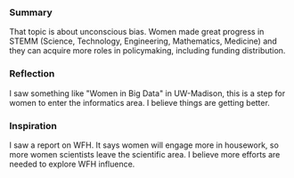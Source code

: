 
### Summary
That topic is about unconscious bias. Women made great progress in STEMM (Science, Technology, Engineering, Mathematics, Medicine) and they can acquire more roles in policymaking, including funding distribution. 

### Reflection
I saw something like "Women in Big Data" in UW-Madison, this is a step for women to enter the informatics area. I believe things are getting better.

### Inspiration
I saw a report on WFH. It says women will engage more in housework, so more women scientists leave the scientific area. I believe more efforts are needed to explore WFH influence.
